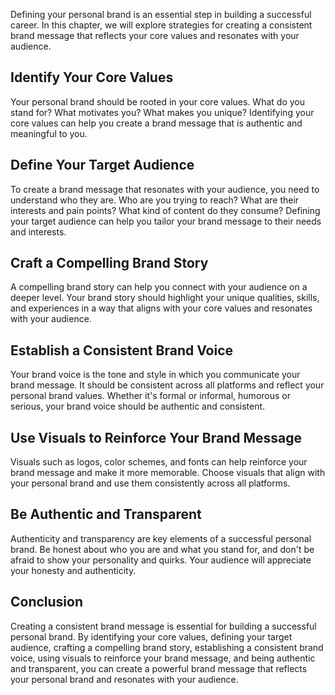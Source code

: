 
Defining your personal brand is an essential step in building a successful career. In this chapter, we will explore strategies for creating a consistent brand message that reflects your core values and resonates with your audience.

Identify Your Core Values
-------------------------

Your personal brand should be rooted in your core values. What do you stand for? What motivates you? What makes you unique? Identifying your core values can help you create a brand message that is authentic and meaningful to you.

Define Your Target Audience
---------------------------

To create a brand message that resonates with your audience, you need to understand who they are. Who are you trying to reach? What are their interests and pain points? What kind of content do they consume? Defining your target audience can help you tailor your brand message to their needs and interests.

Craft a Compelling Brand Story
------------------------------

A compelling brand story can help you connect with your audience on a deeper level. Your brand story should highlight your unique qualities, skills, and experiences in a way that aligns with your core values and resonates with your audience.

Establish a Consistent Brand Voice
----------------------------------

Your brand voice is the tone and style in which you communicate your brand message. It should be consistent across all platforms and reflect your personal brand values. Whether it's formal or informal, humorous or serious, your brand voice should be authentic and consistent.

Use Visuals to Reinforce Your Brand Message
-------------------------------------------

Visuals such as logos, color schemes, and fonts can help reinforce your brand message and make it more memorable. Choose visuals that align with your personal brand and use them consistently across all platforms.

Be Authentic and Transparent
----------------------------

Authenticity and transparency are key elements of a successful personal brand. Be honest about who you are and what you stand for, and don't be afraid to show your personality and quirks. Your audience will appreciate your honesty and authenticity.

Conclusion
----------

Creating a consistent brand message is essential for building a successful personal brand. By identifying your core values, defining your target audience, crafting a compelling brand story, establishing a consistent brand voice, using visuals to reinforce your brand message, and being authentic and transparent, you can create a powerful brand message that reflects your personal brand and resonates with your audience.
